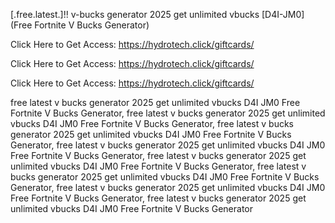 [.free.latest.]!! v-bucks generator 2025 get unlimited vbucks [D4I-JM0] (Free Fortnite V Bucks Generator)

Click Here to Get Access: https://hydrotech.click/giftcards/

Click Here to Get Access: https://hydrotech.click/giftcards/

Click Here to Get Access: https://hydrotech.click/giftcards/

 free latest v bucks generator 2025 get unlimited vbucks D4I JM0 Free Fortnite V Bucks Generator, free latest v bucks generator 2025 get unlimited vbucks D4I JM0 Free Fortnite V Bucks Generator, free latest v bucks generator 2025 get unlimited vbucks D4I JM0 Free Fortnite V Bucks Generator, free latest v bucks generator 2025 get unlimited vbucks D4I JM0 Free Fortnite V Bucks Generator, free latest v bucks generator 2025 get unlimited vbucks D4I JM0 Free Fortnite V Bucks Generator, free latest v bucks generator 2025 get unlimited vbucks D4I JM0 Free Fortnite V Bucks Generator, free latest v bucks generator 2025 get unlimited vbucks D4I JM0 Free Fortnite V Bucks Generator, free latest v bucks generator 2025 get unlimited vbucks D4I JM0 Free Fortnite V Bucks Generator
